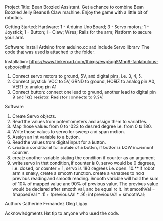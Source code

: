 Project Title:
Bean Boozled Assistant.
Get a chance to combine Bean Boozled Jelly Beans & Claw machine. Enjoy the game with a little bit of robotics.


Getting Started:
Hardware:
1 - Arduino Uno Board;
3 - Servo motors;
 1 - Joystick;
 1 - Button;
 1 - Claw;
 Wires;
 Rails for the arm;
 Platform to secure your arm.
 
 Software:
Install Arduino from arduino.cc and include Servo library. The code that was used is attached to the folder.

Installation:
https://www.tinkercad.com/things/ewp5qgSMhq9-fantabulous-esboo/editel
1. Connect servo motors to ground, 5V, and digital pins, i.e. 3, 4, 5.
2. Connect joystick: VCC to 5V, GRND to ground, HORIZ to analog pin A0, VERT to analog pin A1
3. Connect button: connect one lead to ground, another lead to digital pin 8 and 1kΩ resistor. Resistor connects to 3.3V.

Software:
1. Create Servo objects.
2. Read the values from potentiometers and assign them to variables.
3. Map those values from 0 to 1023 to desired degree i.e. from 0 to 180.
4. Write those values to servo for sweep and span motion.
5. Assign an int variable to a button.
6. Read the values from digital input for a button.
7. create a conditional for a state of a button, if button is LOW increment counter.
8. create another variable stating the condition if counter as an argument
9. write servo in that condition, if counter is 0, servo would be 0 degrees, i.e. closed, or counter = 1, servo is 180 degrees i.e. open.
10.** if robot arm is shaky, create a smooth function. create a variables to hold previous reading and smooth reading. Smooth variable     will hold the sum of 10% of mapped value and 90% of previous value. The previous value would be declared after smooth val, and be equal ro it. 
      int smoothVal  = (mappedVal * .1) + (previousVal * .9);
      int previousVal = smoothVal;
      
      
Authors
Catherine Fernandez
Oleg Ligay


Acknowledgments
Hat tip to anyone who used the code.

